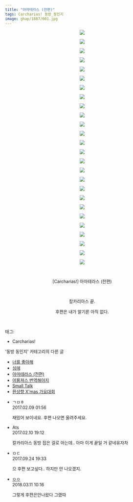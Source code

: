 ```yaml
---
title: "아마테라스 (전편)"
tags: Carcharias! 동방_동인지
image: ghap/1887/001.jpg
---
```

<div class="article">
<p style="text-align: center; clear: none; float: none;"><img src="{{ site.nasurl }}/ghap/1887/001.jpg"/></p>
<p style="text-align: center; clear: none; float: none;"><img src="{{ site.nasurl }}/ghap/1887/002.jpg"/></p>
<p style="text-align: center; clear: none; float: none;"><img src="{{ site.nasurl }}/ghap/1887/003.jpg"/></p>
<p style="text-align: center; clear: none; float: none;"><img src="{{ site.nasurl }}/ghap/1887/004.jpg"/></p>
<p style="text-align: center; clear: none; float: none;"><img src="{{ site.nasurl }}/ghap/1887/005.jpg"/></p>
<p style="text-align: center; clear: none; float: none;"><img src="{{ site.nasurl }}/ghap/1887/006.jpg"/></p>
<p style="text-align: center; clear: none; float: none;"><img src="{{ site.nasurl }}/ghap/1887/007.jpg"/></p>
<p style="text-align: center; clear: none; float: none;"><img src="{{ site.nasurl }}/ghap/1887/008.jpg"/></p>
<p style="text-align: center; clear: none; float: none;"><img src="{{ site.nasurl }}/ghap/1887/009.jpg"/></p>
<p style="text-align: center; clear: none; float: none;"><img src="{{ site.nasurl }}/ghap/1887/010.jpg"/></p>
<p style="text-align: center; clear: none; float: none;"><img src="{{ site.nasurl }}/ghap/1887/011.jpg"/></p>
<p style="text-align: center; clear: none; float: none;"><img src="{{ site.nasurl }}/ghap/1887/012.jpg"/></p>
<p style="text-align: center; clear: none; float: none;"><img src="{{ site.nasurl }}/ghap/1887/013.jpg"/></p>
<p style="text-align: center; clear: none; float: none;"><img src="{{ site.nasurl }}/ghap/1887/014.jpg"/></p>
<p style="text-align: center; clear: none; float: none;"><img src="{{ site.nasurl }}/ghap/1887/015.jpg"/></p>
<p style="text-align: center; clear: none; float: none;"><img src="{{ site.nasurl }}/ghap/1887/016.jpg"/></p>
<p style="text-align: center; clear: none; float: none;"><img src="{{ site.nasurl }}/ghap/1887/017.jpg"/></p>
<p style="text-align: center; clear: none; float: none;"><img src="{{ site.nasurl }}/ghap/1887/018.jpg"/></p>
<p style="text-align: center; clear: none; float: none;"><img src="{{ site.nasurl }}/ghap/1887/019.jpg"/></p>
<p style="text-align: center; clear: none; float: none;"><img src="{{ site.nasurl }}/ghap/1887/020.jpg"/></p>
<p style="text-align: center; clear: none; float: none;"><img src="{{ site.nasurl }}/ghap/1887/021.jpg"/></p>
<p style="text-align: center; clear: none; float: none;"><img src="{{ site.nasurl }}/ghap/1887/022.jpg"/></p>
<p style="text-align: center; clear: none; float: none;"><img src="{{ site.nasurl }}/ghap/1887/023.jpg"/></p>
<p style="text-align: center; clear: none; float: none;"><img src="{{ site.nasurl }}/ghap/1887/024.jpg"/></p>
<p style="text-align: center; clear: none; float: none;"><img src="{{ site.nasurl }}/ghap/1887/025.jpg"/></p>
<p style="text-align: center; clear: none; float: none;"><img src="{{ site.nasurl }}/ghap/1887/026.jpg"/></p>
<p style="text-align: center; clear: none; float: none;"><br/></p>
<p style="text-align: center; clear: none; float: none;">[Carcharias!] 아마테라스 (전편)</p>
<p style="text-align: center; clear: none; float: none;"><br/></p>
<p style="text-align: center; clear: none; float: none;">칼카리아스 끝.</p>
<p style="text-align: center; clear: none; float: none;">후편은 내가 알기론 아직 없다.</p>
<p><br/></p>
</div><div class="tagTrail">
<p>태그: </p>
<ul>
<li>Carcharias!</li>
</ul>
</div><div class="another">
<p>'동방 동인지' 카테고리의 다른 글</p>
<ul>
<li><a href="/2016-08-28-ghap_1889">너를 좋아해</a></li>
<li><a href="/2016-08-28-ghap_1888">심애</a></li>
<li><a href="/2016-08-28-ghap_1887">아마테라스 (전편)</a></li>
<li><a href="/2016-08-28-ghap_1886">어묭져스 번역해야지</a></li>
<li><a href="/2016-08-28-ghap_1885">Small Talk</a></li>
<li><a href="/2016-08-28-ghap_1884">환상향 X'mas 가요대회</a></li>
</ul>
</div><div class="cb_module cb_fluid">
<div class="cb_wrt cb_profile">
<div class="comment">
<ul>
<li class="cb_thumb_off" id="comment14910836">
<div class="cb_comment_area">
<div class="cb_info_area">
<div class="cb_section">
<span class="cb_nick_name">ㄱㅁㅎ</span>
</div>
<div class="cb_section">
<span class="cb_date">2017.02.09 01:56 </span>
</div>
</div>
<div class="cb_dsc_comment">
<p class="cb_dsc">
											재밌어 보이네요. 후편 나오면 올려주세요.
										</p>
</div>
</div></li>
<li class="cb_thumb_off" id="comment14912291">
<div class="cb_comment_area">
<div class="cb_info_area">
<div class="cb_section">
<span class="cb_nick_name">Ats</span>
</div>
<div class="cb_section">
<span class="cb_date">2017.02.10 19:12 </span>
</div>
</div>
<div class="cb_dsc_comment">
<p class="cb_dsc">
											칼카리아스 동방 접은 걸로 아는데.. 아마 이게 끝일 거 같네유자차
										</p>
</div>
</div></li>
<li class="cb_thumb_off" id="comment15089658">
<div class="cb_comment_area">
<div class="cb_info_area">
<div class="cb_section">
<span class="cb_nick_name">ㅁㄷ</span>
</div>
<div class="cb_section">
<span class="cb_date">2017.09.24 19:33 </span>
</div>
</div>
<div class="cb_dsc_comment">
<p class="cb_dsc">
											으 후편 보고싶다.. 하지만 안 나오겠지.
										</p>
</div>
</div></li>
<li class="cb_thumb_off" id="comment15217458">
<div class="cb_comment_area">
<div class="cb_info_area">
<div class="cb_section">
<span class="cb_nick_name"> <a href="http://http:/ㄱㄷ극딧ㅇ7z8au1bh" onclick="return openLinkInNewWindow(this)">ㅇㅇ</a></span>
</div>
<div class="cb_section">
<span class="cb_date">2018.03.11 10:16 </span>
</div>
</div>
<div class="cb_dsc_comment">
<p class="cb_dsc">
											그렇게 후편은안나왔다 그랬따
										</p>
</div>
</div></li>
</ul>
</div>
</div><!-- commentList close -->
</div>
<br/>
<p id="refer"></p>
<br/>
